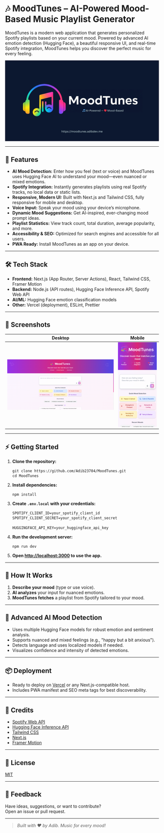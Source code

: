 # 🎶 MoodTunes – AI-Powered Mood-Based Music Playlist Generator

MoodTunes is a modern web application that generates personalized Spotify playlists based on your current mood. Powered by advanced AI emotion detection (Hugging Face), a beautiful responsive UI, and real-time Spotify integration, MoodTunes helps you discover the perfect music for every feeling.

![MoodTunes Screenshot](./public/images/cover-image.jpg)

---

## 🚀 Features

- **AI Mood Detection:** Enter how you feel (text or voice) and MoodTunes uses Hugging Face AI to understand your mood—even nuanced or mixed emotions.
- **Spotify Integration:** Instantly generates playlists using real Spotify tracks, no local data or static lists.
- **Responsive, Modern UI:** Built with Next.js and Tailwind CSS, fully responsive for mobile and desktop.
- **Voice Input:** Speak your mood using your device’s microphone.
- **Dynamic Mood Suggestions:** Get AI-inspired, ever-changing mood prompt ideas.
- **Playlist Statistics:** View track count, total duration, average popularity, and more.
- **Accessibility & SEO:** Optimized for search engines and accessible for all users.
- **PWA Ready:** Install MoodTunes as an app on your device.

---

## 🛠️ Tech Stack

- **Frontend:** Next.js (App Router, Server Actions), React, Tailwind CSS, Framer Motion
- **Backend:** Node.js (API routes), Hugging Face Inference API, Spotify Web API
- **AI/ML:** Hugging Face emotion classification models
- **Other:** Vercel (deployment), ESLint, Prettier

---

## 📸 Screenshots

| Desktop | Mobile |
| ------- | ------ |
| ![Desktop Screenshot](./public/screenshot/desktop.png) | ![Mobile Screenshot](./public/screenshot/mobile.png) |

---

## ⚡ Getting Started

1. **Clone the repository:**
   ```
   git clone https://github.com/Adib23704/MoodTunes.git
   cd MoodTunes
   ```

2. **Install dependencies:**
   ```
   npm install
   ```

3. **Create `.env.local` with your credentials:**
   ```
   SPOTIFY_CLIENT_ID=your_spotify_client_id
   SPOTIFY_CLIENT_SECRET=your_spotify_client_secret
   
   HUGGINGFACE_API_KEY=your_huggingface_api_key
   ```

4. **Run the development server:**
   ```
   npm run dev
   ```

5. **Open [http://localhost:3000](http://localhost:3000) to use the app.**

---

## 🎤 How It Works

1. **Describe your mood** (type or use voice).
2. **AI analyzes** your input for nuanced emotions.
3. **MoodTunes fetches** a playlist from Spotify tailored to your mood.

---

## 🧠 Advanced AI Mood Detection

- Uses multiple Hugging Face models for robust emotion and sentiment analysis.
- Supports nuanced and mixed feelings (e.g., "happy but a bit anxious").
- Detects language and uses localized models if needed.
- Visualizes confidence and intensity of detected emotions.

---

## 📦 Deployment

- Ready to deploy on [Vercel](https://vercel.com/) or any Next.js-compatible host.
- Includes PWA manifest and SEO meta tags for best discoverability.

---

## 🙏 Credits

- [Spotify Web API](https://developer.spotify.com/)
- [Hugging Face Inference API](https://huggingface.co/inference-api)
- [Tailwind CSS](https://tailwindcss.com/)
- [Next.js](https://nextjs.org/)
- [Framer Motion](https://www.framer.com/motion/)

---

## 📄 License

[MIT](LICENSE)

---

## 💬 Feedback

Have ideas, suggestions, or want to contribute?  
Open an issue or pull request.

---

> _Built with ❤️ by Adib. Music for every mood!_